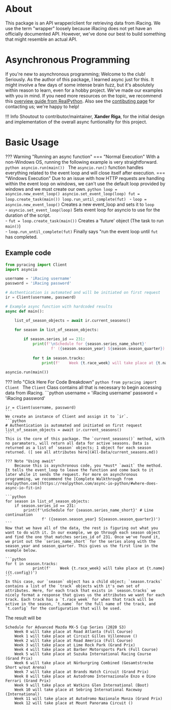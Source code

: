 # About

This package is an API wrapper/client for retrieving data from iRacing. We use the term "wrapper" loosely because iRacing does not yet have an officially documented API. However, we've done our best to build something that might resemble an actual API.

# Asynchronous Programming
If you're new to asynchronous programming; Welcome to the club! Seriously. As the author of this package, I learned async just for this. It might involve a few days of some intense brain fuzz, but it's absolutely within reason to learn, even for a hobby project. We've made our examples with you in mind. If you need more resources on the topic, we recommend this [overview guide from RealPython](https://realpython.com/async-io-python/#the-10000-foot-view-of-async-io). Also see the [contibuting page](contributing.md) for contacting us; we're happy to help!

!!! Info 
    Shoutout to contributor/maintainer, **Xander Riga**, for the initial design and implementation of the overall async funtionality for this project. 


# Basic Usage

??? Warning "Running an async function"
    === "Normal Execution"
        With a non-Windows OS, running the following example is very straightforward.
        ```python
        asyncio.run(main())
        ```
        The `asyncio.run()` function handles everything related to the event loop and will close itself after execution.
    === "Windows Execution"
        Due to an issue with how HTTP requests are handling within the event loop on windows, we can't use the default loop provided by windows and we must create our own.
        ```python
        loop = asyncio.new_event_loop()
        asyncio.set_event_loop(loop)
        fut = loop.create_task(main())
        loop.run_until_complete(fut)
        ```
        - `loop = asyncio.new_event_loop()` Creates a new event_loop and sets it to `loop`  
        - `asyncio.set_event_loop(loop)` Sets event loop for asyncio to use for the duration of the script.   
        - `fut = loop.create_task(main())` Creates a 'future' object (The task to run `main()`)  
        - `loop.run_until_complete(fut)` Finally says "run the event loop until `fut` has completed.  

## Example code
```python
from pyracing import Client
import asyncio

username = 'iRacing username'
password = 'iRacing password'

# Authentication is automated and will be initiated on first request
ir = Client(username, password)

# Example async function with hardcoded results
async def main():

    list_of_season_objects = await ir.current_seasons()

    for season in list_of_season_objects:
        
        if season.series_id == 231:
            print(f'\nSchedule for {season.series_name_short}' 
                    f' ({season.season_year} S{season.season_quarter})')
            
            for t in season.tracks:
                print(f'    Week {t.race_week} will take place at {t.name} ({t.config})')
                
asyncio.run(main())
```

??? Info "Click Here For Code Breakdown"
    ```python
    from pyracing import Client
    ```
    The `Client` Class contains all that is necessary to begin accessing data from iRacing.
    ```python
    username = 'iRacing username'
    password = 'iRacing password'

    ir = Client(username, password)
    ```
    We create an instance of Client and assign it to `ir`.
    ```python
    # Authentication is automated and initiated on first request
    list_of_season_objects = await ir.current_seasons()
    ```
    This is the core of this package. The `current_seasons()` method, with no paramaters, will return all data for active seasons. Data is returned as a list of `season` objects; 1 object for each season returned. ([ see all attributes here](All-Data/current_seasons.md))  
    
    ??? Note "Using await"
        Because this is asynchronous code, you *must* `await` the method. It tells the event_loop to leave the function and come back to it later while it sends the request. For more on asynchronous programming, we recommend the [Complete Walkthrough from realpython.com](https://realpython.com/async-io-python/#where-does-async-io-fit-in)
    
    ```python
    for season in list_of_season_objects:
        if season.series_id == 231:
            print(f'\nSchedule for {season.series_name_short}' # Line continuation
                    f' ({season.season_year} S{season.season_quarter})')
    ```
    Now that we have all of the data, the rest is figuring out what you want to do with it. In our example, we go through each season object and find the one that matches series_id of 231. Once we've found it, we print out the `series_name_short` for the series along with the season_year and season_quarter. This gives us the first line in the example below.

    ```python
    for t in season.tracks:
                print(f'    Week {t.race_week} will take place at {t.name} ({t.config})')
    ```
    In this case, our `season` object has a child object; `season.tracks` contains a list of the `track` objects with it's own set of attributes. Here, for each track that exists in `season.tracks` we nicely format a response that gives us the attributes we want for each track. Each track has a `t.race_week` for when that track will be active in the season, `t.name` for the full name of the track, and `t.config` for the configuration that will be used. 



The result will be
```
Schedule for Advanced Mazda MX-5 Cup Series (2020 S3)
    Week 0 will take place at Road Atlanta (Full Course)
    Week 1 will take place at Circuit Gilles Villeneuve ()
    Week 2 will take place at Road America (Full Course)
    Week 3 will take place at Lime Rock Park (Grand Prix)
    Week 4 will take place at Barber Motorsports Park (Full Course)
    Week 5 will take place at Suzuka International Racing Course (Grand Prix)
    Week 6 will take place at Nürburgring Combined (Gesamtstrecke Short w/out Arena)
    Week 7 will take place at Brands Hatch Circuit (Grand Prix)
    Week 8 will take place at Autodromo Internazionale Enzo e Dino Ferrari (Grand Prix)
    Week 9 will take place at Watkins Glen International (Boot)
    Week 10 will take place at Sebring International Raceway (International)
    Week 11 will take place at Autodromo Nazionale Monza (Grand Prix)
    Week 12 will take place at Mount Panorama Circuit ()
```
